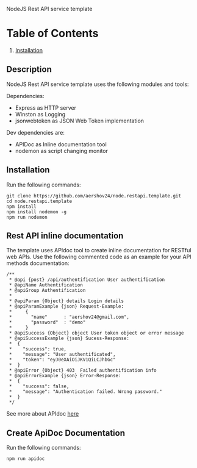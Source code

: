 NodeJS Rest API service template

# Table of Contents
1. [Installation](#installation)

## Description
NodeJS Rest API service template uses the following modules and tools:

Dependencies:
* Express as HTTP server
* Winston as Logging
* jsonwebtoken as JSON Web Token implementation

Dev dependencies are:
* APIDoc as Inline documentation tool
* nodemon as script changing monitor

## Installation 
Run the following commands:
```
git clone https://github.com/aershov24/node.restapi.template.git
cd node.restapi.template
npm install
npm install nodemon -g
npm run nodemon
```

## Rest API inline documentation
The template uses APIdoc tool to create inline documentation for RESTful web APIs. 
Use the following commented code as an example for your API methods documentation:
```
/**
 * @api {post} /api/authentification User authentification
 * @apiName Authentification
 * @apiGroup Authentification
 *
 * @apiParam {Object} details Login details
 * @apiParamExample {json} Request-Example:
 *     {
 *       "name"      : "aershov24@gmail.com",
 *       "password"  : "demo"
 *     }
 * @apiSuccess {Object} object User token object or error message
 * @apiSuccessExample {json} Sucess-Response:
 *  {
 *    "success": true,
 *    "message": "User authentificated",
 *    "token": "eyJ0eXAiOiJKV1QiLCJhbGc"
 *  }
 * @apiError {Object} 403  Failed authentification info
 * @apiErrorExample {json} Error-Response:
 *  {
 *    "success": false,
 *    "message": "Authentication failed. Wrong password."
 *  }  
 */
```
See more about APIdoc [here](http://apidocjs.com/) 

## Create ApiDoc Documentation
Run the following commands:
```
npm run apidoc
```



